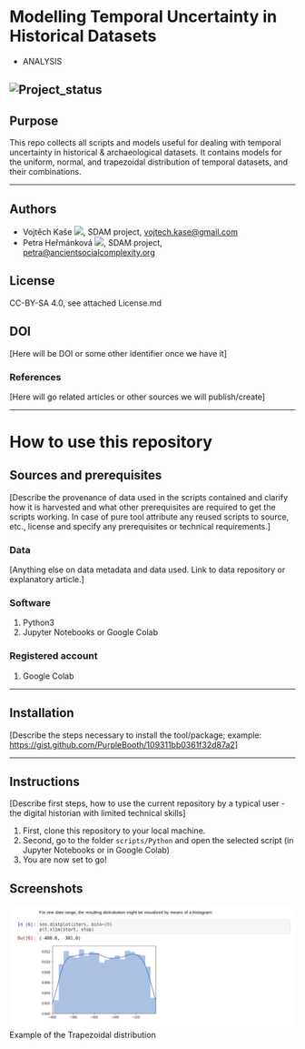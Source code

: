 # Modelling Temporal Uncertainty in Historical Datasets
* ANALYSIS

![Project_status](https://img.shields.io/badge/status-in__progress-brightgreen "Project status logo")
---

## Purpose
This repo collects all scripts and models useful for dealing with temporal uncertainty in historical & archaeological datasets.
It contains models for the uniform, normal, and trapezoidal distribution of temporal datasets, and their combinations.

---
## Authors
* Vojtěch Kaše [![](https://orcid.org/sites/default/files/images/orcid_16x16.png)]([0000-0002-6601-1605](https://www.google.com/url?q=http://orcid.org/0000-0002-6601-1605&sa=D&ust=1588773325679000)), SDAM project, vojtech.kase@gmail.com
* Petra Heřmánková [![](https://orcid.org/sites/default/files/images/orcid_16x16.png)](https://orcid.org/0000-0002-6349-0540), SDAM project, petra@ancientsocialcomplexity.org

## License
CC-BY-SA 4.0, see attached License.md

## DOI
[Here will be DOI or some other identifier once we have it]

### References
[Here will go related articles or other sources we will publish/create]

---
# How to use this repository

## Sources and prerequisites
[Describe the provenance of data used in the scripts contained and clarify how it is harvested and what other prerequisites are required to get the scripts working. In case of pure tool attribute any reused scripts to source, etc., license and specify any prerequisites or technical requirements.]

### Data
[Anything else on data metadata and data used. Link to data repository or explanatory article.] 

### Software
1. Python3
1. Jupyter Notebooks or Google Colab

### Registered account
1. Google Colab

---
## Installation
[Describe the steps necessary to install the tool/package; example: https://gist.github.com/PurpleBooth/109311bb0361f32d87a2]

---
## Instructions 
[Describe first steps, how to use the current repository by a typical user - the digital historian with limited technical skills]
1. First, clone this repository to your local machine.
1. Second, go to the folder `scripts/Python` and open the selected script (in Jupyter Notebooks or in Google Colab)
1. You are now set to go!


## Screenshots
![Example of the Trapezoidal distribution](https://github.com/sdam-au/modelling_temporal_uncertainty/blob/master/screenshots/Trapezoidal_distribution.png)
Example of the Trapezoidal distribution




